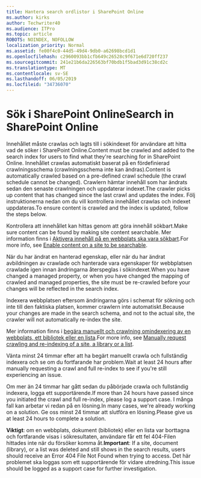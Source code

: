 ```yaml
---
title: Hantera search ordlistor i SharePoint Online
ms.author: kirks
author: Techwriter40
ms.audience: ITPro
ms.topic: article
ROBOTS: NOINDEX, NOFOLLOW
localization_priority: Normal
ms.assetid: fe00f4c0-44d5-49d4-9db0-a62698bcd1d1
ms.openlocfilehash: c2960093bb1cfb649c26528c9f671e6d720ff237
ms.sourcegitcommit: 241e21b6da226563bf70bdb1f5bad3d91c38cd2c
ms.translationtype: MT
ms.contentlocale: sv-SE
ms.lasthandoff: 06/05/2019
ms.locfileid: "34736070"
---
```

# <a name="search-in-sharepoint-online"></a><span data-ttu-id="6a15e-102">Sök i SharePoint Online</span><span class="sxs-lookup"><span data-stu-id="6a15e-102">Search in SharePoint Online</span></span>

<span data-ttu-id="6a15e-103">Innehållet måste crawlas och lagts till i sökindexet för användare att hitta vad de söker i SharePoint Online.</span><span class="sxs-lookup"><span data-stu-id="6a15e-103">Content must be crawled and added to the search index for users to find what they're searching for in SharePoint Online.</span></span> <span data-ttu-id="6a15e-104">Innehållet crawlas automatiskt baserat på en fördefinierad crawlningsschema (crawlningsschema inte kan ändras).</span><span class="sxs-lookup"><span data-stu-id="6a15e-104">Content is automatically crawled based on a pre-defined crawl schedule (the crawl schedule cannot be changed).</span></span> <span data-ttu-id="6a15e-105">Crawlern hämtar innehåll som har ändrats sedan den senaste crawlningen och uppdaterar indexet.</span><span class="sxs-lookup"><span data-stu-id="6a15e-105">The crawler picks up content that has changed since the last crawl and updates the index.</span></span> <span data-ttu-id="6a15e-106">Följ instruktionerna nedan om du vill kontrollera innehållet crawlas och indexet uppdateras.</span><span class="sxs-lookup"><span data-stu-id="6a15e-106">To ensure content is crawled and the index is updated, follow the steps below.</span></span>

<span data-ttu-id="6a15e-107">Kontrollera att innehållet kan hittas genom att göra innehåll sökbart.</span><span class="sxs-lookup"><span data-stu-id="6a15e-107">Make sure content can be found by making site content searchable.</span></span> <span data-ttu-id="6a15e-108">Mer information finns i [Aktivera innehåll på en webbplats ska vara sökbart](https://docs.microsoft.com/en-us/sharepoint/make-site-content-searchable).</span><span class="sxs-lookup"><span data-stu-id="6a15e-108">For more info, see [Enable content on a site to be searchable](https://docs.microsoft.com/en-us/sharepoint/make-site-content-searchable).</span></span>

<span data-ttu-id="6a15e-109">När du har ändrat en hanterad egenskap, eller när du har ändrat avbildningen av crawlade och hanterade vara egenskaper för webbplatsen crawlade igen innan ändringarna återspeglas i sökindexet.</span><span class="sxs-lookup"><span data-stu-id="6a15e-109">When you have changed a managed property, or when you have changed the mapping of crawled and managed properties, the site must be re-crawled before your changes will be reflected in the search index.</span></span> 

<span data-ttu-id="6a15e-110">Indexera webbplatsen eftersom ändringarna görs i schemat för sökning och inte till den faktiska platsen, kommer crawlern inte automatiskt.</span><span class="sxs-lookup"><span data-stu-id="6a15e-110">Because your changes are made in the search schema, and not to the actual site, the crawler will not automatically re-index the site.</span></span> 

<span data-ttu-id="6a15e-111">Mer information finns i [begära manuellt och crawlning omindexering av en webbplats, ett bibliotek eller en lista](https://docs.microsoft.com/en-us/sharepoint/crawl-site-conten).</span><span class="sxs-lookup"><span data-stu-id="6a15e-111">For more info, see [Manually request crawling and re-indexing of a site, a library or a list](https://docs.microsoft.com/en-us/sharepoint/crawl-site-conten).</span></span>

 <span data-ttu-id="6a15e-112">Vänta minst 24 timmar efter att ha begärt manuellt crawla och fullständig indexera och se om du fortfarande har problem.</span><span class="sxs-lookup"><span data-stu-id="6a15e-112">Wait at least 24 hours after manually requesting a crawl and full re-index to see if you're still experiencing an issue.</span></span> 

<span data-ttu-id="6a15e-113">Om mer än 24 timmar har gått sedan du påbörjade crawla och fullständig indexera, logga ett supportärende.</span><span class="sxs-lookup"><span data-stu-id="6a15e-113">If more than 24 hours have passed since you initiated the crawl and full re-index, please log a support case.</span></span> <span data-ttu-id="6a15e-114">I många fall kan arbetar vi redan på en lösning.</span><span class="sxs-lookup"><span data-stu-id="6a15e-114">In many cases, we're already working on a solution.</span></span> <span data-ttu-id="6a15e-115">Ge oss minst 24 timmar att slutföra en lösning.</span><span class="sxs-lookup"><span data-stu-id="6a15e-115">Please give us at least 24 hours to complete a solution.</span></span>

<span data-ttu-id="6a15e-116">**Viktigt**: om en webbplats, dokument (bibliotek) eller en lista var borttagna och fortfarande visas i sökresultaten, användare får ett fel 404-Filen hittades inte när du försöker komma åt.</span><span class="sxs-lookup"><span data-stu-id="6a15e-116">**Important**: If a site, document (library), or a list was deleted and still shows in the search results, users should receive an Error 404 File Not Found when trying to access.</span></span> <span data-ttu-id="6a15e-117">Det här problemet ska loggas som ett supportärende för vidare utredning.</span><span class="sxs-lookup"><span data-stu-id="6a15e-117">This issue should be logged as a support case for further investigation.</span></span> 



